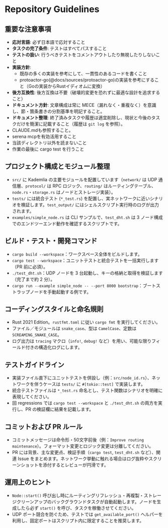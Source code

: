 # Repository Guidelines

## 重要な注意事項

- **応対言語**: 必ず日本語で応対すること
- **タスクの完了条件**: テストはすべてパスすること
- **テストの扱い**: 行うべきテストをコメントアウトしたり無視したりしないこと
- **実装方針**:
  - 既存の多くの実装を参考にして、一貫性のあるコードを書くこと
  - protoactor-go(@docs/sources/protoactor-go)の実装を参考にすること（Goの実装からRustイディオムに変換）
- **後方互換性**: 後方互換は不要（破壊的変更を恐れずに最適な設計を追求すること）
- **ドキュメント方針**: 文章構成は常に MECE（漏れなく・重複なく）を意識し、節・箇条書きの分割基準を明記すること。
- **ドキュメント整理**: 終了済みタスクや履歴は適宜削除し、現状と今後のタスクだけを簡潔に記載すること（履歴は `git log` を参照）。
- CLAUDE.mdも参照すること。
- serena mcpを有効活用すること
- 当該ディレクトリ以外を読まないこと
- 作業の最後に cargo test を行うこと

## プロジェクト構成とモジュール整理
- `src/` に Kademlia の主要モジュールを配置しています（`network/` は UDP 通信層、`protocol/` は RPC ロジック、`routing/` はルーティングテーブル、`node.rs`・`storage.rs` はノードとストレージ実装）。
- `tests/` には統合テスト (`*_test.rs`) を配置し、実ネットワークに近いシナリオを検証します。`test_output/` にはシェルスクリプト実行時のログが出力されます。
- `examples/simple_node.rs` は CLI サンプルで、`test_dht.sh` は 3 ノード構成でのエンドツーエンド動作を確認するスクリプトです。

## ビルド・テスト・開発コマンド
- `cargo build --workspace`：ワークスペース全体をビルドします。
- `cargo test --workspace`：ユニットテストと統合テストを一括実行します（PR 前に必須）。
- `./test_dht.sh`：UDP ノードを 3 台起動し、キーの格納と取得を検証します（完了まで約 2 分）。
- `cargo run --example simple_node -- --port 8000 bootstrap`：ブートストラップノードを手動起動する例です。

## コーディングスタイルと命名規則
- Rust 2021 Edition。`rustfmt.toml` に従い `cargo fmt` を実行してください。
- ファイル／モジュールは `snake_case`、型は `CamelCase`、定数は `SCREAMING_SNAKE_CASE`。
- ログ出力は `tracing` マクロ（`info!`, `debug!` など）を用い、可能な限りフィールド付きの構造化ログにします。

## テストガイドライン
- 実装ファイル直下にユニットテストを併設し（例：`src/node_id.rs`）、ネットワークを伴うケースは `tests/` に `#[tokio::test]` で実装します。
- 統合テストファイルは `*_test.rs` 命名とし、テスト関数はシナリオを明確に表現してください。
- 回 regressions では `cargo test --workspace` と `./test_dht.sh` の両方を実行し、PR の検証欄に結果を記載します。

## コミットおよび PR ルール
- コミットメッセージは命令形・50文字前後（例：`Improve routing maintenance`）。フォーマット変更とロジック変更は分離してください。
- PR には背景、主な変更点、検証手順（`cargo test`, `test_dht.sh` など）、関連 Issue をまとめます。ネットワーク挙動に触れる場合はログ抜粋やスクリーンショットを添付するとレビューが円滑です。

## 運用上のヒント
- `Node::start()` 呼び出し時にルーティングリフレッシュ・再複製・ストレージクリーンアップのバックグラウンドタスクが自動起動します。ノードを生成したら必ず `start()` を呼び、タスクを稼働させてください。
- UDP ポート競合を防ぐため、テストでは `get_available_port()` ヘルパーを利用し、固定ポートはスクリプト内に限定することを推奨します。
